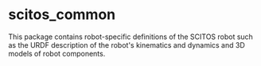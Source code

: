 scitos_common
=============

This package contains robot-specific definitions of the SCITOS robot such as the URDF description of the robot's kinematics and dynamics and 3D models of robot components.
